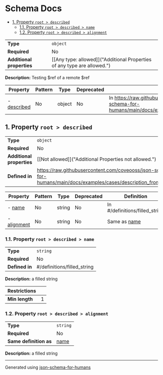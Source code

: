 # Schema Docs

- [1. Property `root > described`](#described)
  - [1.1. Property `root > described > name`](#described_name)
  - [1.2. Property `root > described > alignment`](#described_alignment)

|                           |                                                                         |
| ------------------------- | ----------------------------------------------------------------------- |
| **Type**                  | `object`                                                                |
| **Required**              | No                                                                      |
| **Additional properties** | [[Any type: allowed]]("Additional Properties of any type are allowed.") |

**Description:** Testing $ref of a remote $ref

| Property                   | Pattern | Type   | Deprecated | Definition                                                                                                              | Title/Description |
| -------------------------- | ------- | ------ | ---------- | ----------------------------------------------------------------------------------------------------------------------- | ----------------- |
| - [described](#described ) | No      | object | No         | In https://raw.githubusercontent.com/coveooss/json-schema-for-humans/main/docs/examples/cases/description_from_ref.json | -                 |

## <a name="described"></a>1. Property `root > described`

|                           |                                                                                                                      |
| ------------------------- | -------------------------------------------------------------------------------------------------------------------- |
| **Type**                  | `object`                                                                                                             |
| **Required**              | No                                                                                                                   |
| **Additional properties** | [[Not allowed]]("Additional Properties not allowed.")                                                                |
| **Defined in**            | https://raw.githubusercontent.com/coveooss/json-schema-for-humans/main/docs/examples/cases/description_from_ref.json |

| Property                             | Pattern | Type   | Deprecated | Definition                       | Title/Description |
| ------------------------------------ | ------- | ------ | ---------- | -------------------------------- | ----------------- |
| - [name](#described_name )           | No      | string | No         | In #/definitions/filled_string   | a filled string   |
| - [alignment](#described_alignment ) | No      | string | No         | Same as [name](#described_name ) | a filled string   |

### <a name="described_name"></a>1.1. Property `root > described > name`

|                |                             |
| -------------- | --------------------------- |
| **Type**       | `string`                    |
| **Required**   | No                          |
| **Defined in** | #/definitions/filled_string |

**Description:** a filled string

| Restrictions   |   |
| -------------- | - |
| **Min length** | 1 |

### <a name="described_alignment"></a>1.2. Property `root > described > alignment`

|                        |                         |
| ---------------------- | ----------------------- |
| **Type**               | `string`                |
| **Required**           | No                      |
| **Same definition as** | [name](#described_name) |

**Description:** a filled string

----------------------------------------------------------------------------------------------------------------------------
Generated using [json-schema-for-humans](https://github.com/coveooss/json-schema-for-humans)
